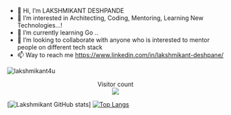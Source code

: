 - 👋 Hi, I’m LAKSHMIKANT DESHPANDE
- 👀 I’m interested in Architecting, Coding, Mentoring, Learning New Technologies...!
- 🌱 I’m currently learning Go ..
- 💞️ I’m looking to collaborate with anyone who is interested to mentor people on different tech stack
- 📫 Way to reach me https://www.linkedin.com/in/lakshmikant-deshpane/

<!---
lakshmikant4u/lakshmikant4u is a ✨ special ✨ repository because its `README.md` (this file) appears on your GitHub profile.
You can click the Preview link to take a look at your changes.
--->

![lakshmikant4u](https://user-images.githubusercontent.com/8243181/204267332-2819b03a-fdad-400f-b721-3457a03df82e.svg)

<p align="center"> 
  Visitor count<br>
  <img src="https://profile-counter.glitch.me/lakshmikant4u/count.svg" />
</p>

[![Lakshmikant GitHub stats](https://github-readme-stats.vercel.app/api?username=lakshmikant4u&show_icons=true&theme=tokyonight&count_private=true)]
[![Top Langs](https://github-readme-stats.vercel.app/api/top-langs/?username=lakshmikant4u&theme=tokyonight&count_private=true)](https://github.com/lakshmikant4u/github-readme-stats)

